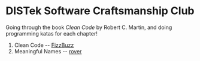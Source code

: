 DISTek Software Craftsmanship Club
==================================
Going through the book _Clean Code_ by Robert C. Martin, and doing programming katas for each chapter!

1. Clean Code -- [FizzBuzz](FizzBuzz/readme.md)
2. Meaningful Names -- [rover](rover/README.md)
